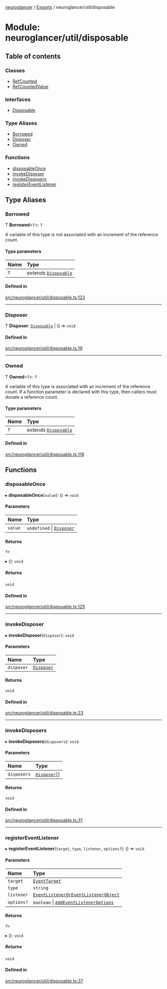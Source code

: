 [neuroglancer](../README.md) / [Exports](../modules.md) / neuroglancer/util/disposable

# Module: neuroglancer/util/disposable

## Table of contents

### Classes

- [RefCounted](../classes/neuroglancer_util_disposable.RefCounted.md)
- [RefCountedValue](../classes/neuroglancer_util_disposable.RefCountedValue.md)

### Interfaces

- [Disposable](../interfaces/neuroglancer_util_disposable.Disposable.md)

### Type Aliases

- [Borrowed](neuroglancer_util_disposable.md#borrowed)
- [Disposer](neuroglancer_util_disposable.md#disposer)
- [Owned](neuroglancer_util_disposable.md#owned)

### Functions

- [disposableOnce](neuroglancer_util_disposable.md#disposableonce)
- [invokeDisposer](neuroglancer_util_disposable.md#invokedisposer)
- [invokeDisposers](neuroglancer_util_disposable.md#invokedisposers)
- [registerEventListener](neuroglancer_util_disposable.md#registereventlistener)

## Type Aliases

### Borrowed

Ƭ **Borrowed**<`T`\>: `T`

A variable of this type is not associated with an increment of the reference count.

#### Type parameters

| Name | Type |
| :------ | :------ |
| `T` | extends [`Disposable`](../interfaces/neuroglancer_util_disposable.Disposable.md) |

#### Defined in

[src/neuroglancer/util/disposable.ts:123](https://github.com/ActiveBrainAtlas2/neuroglancer/blob/034b457d/src/neuroglancer/util/disposable.ts#L123)

___

### Disposer

Ƭ **Disposer**: [`Disposable`](../interfaces/neuroglancer_util_disposable.Disposable.md) \| () => `void`

#### Defined in

[src/neuroglancer/util/disposable.ts:19](https://github.com/ActiveBrainAtlas2/neuroglancer/blob/034b457d/src/neuroglancer/util/disposable.ts#L19)

___

### Owned

Ƭ **Owned**<`T`\>: `T`

A variable of this type is associated with an increment of the reference count.  If a function
parameter is declared with this type, then callers must donate a reference count.

#### Type parameters

| Name | Type |
| :------ | :------ |
| `T` | extends [`Disposable`](../interfaces/neuroglancer_util_disposable.Disposable.md) |

#### Defined in

[src/neuroglancer/util/disposable.ts:118](https://github.com/ActiveBrainAtlas2/neuroglancer/blob/034b457d/src/neuroglancer/util/disposable.ts#L118)

## Functions

### disposableOnce

▸ **disposableOnce**(`value`): () => `void`

#### Parameters

| Name | Type |
| :------ | :------ |
| `value` | `undefined` \| [`Disposer`](neuroglancer_util_disposable.md#disposer) |

#### Returns

`fn`

▸ (): `void`

##### Returns

`void`

#### Defined in

[src/neuroglancer/util/disposable.ts:125](https://github.com/ActiveBrainAtlas2/neuroglancer/blob/034b457d/src/neuroglancer/util/disposable.ts#L125)

___

### invokeDisposer

▸ **invokeDisposer**(`disposer`): `void`

#### Parameters

| Name | Type |
| :------ | :------ |
| `disposer` | [`Disposer`](neuroglancer_util_disposable.md#disposer) |

#### Returns

`void`

#### Defined in

[src/neuroglancer/util/disposable.ts:23](https://github.com/ActiveBrainAtlas2/neuroglancer/blob/034b457d/src/neuroglancer/util/disposable.ts#L23)

___

### invokeDisposers

▸ **invokeDisposers**(`disposers`): `void`

#### Parameters

| Name | Type |
| :------ | :------ |
| `disposers` | [`Disposer`](neuroglancer_util_disposable.md#disposer)[] |

#### Returns

`void`

#### Defined in

[src/neuroglancer/util/disposable.ts:31](https://github.com/ActiveBrainAtlas2/neuroglancer/blob/034b457d/src/neuroglancer/util/disposable.ts#L31)

___

### registerEventListener

▸ **registerEventListener**(`target`, `type`, `listener`, `options?`): () => `void`

#### Parameters

| Name | Type |
| :------ | :------ |
| `target` | [`EventTarget`](main_module._internal_.md#eventtarget) |
| `type` | `string` |
| `listener` | [`EventListenerOrEventListenerObject`](main_module._internal_.md#eventlisteneroreventlistenerobject) |
| `options?` | `boolean` \| [`AddEventListenerOptions`](../interfaces/main_module._internal_.AddEventListenerOptions.md) |

#### Returns

`fn`

▸ (): `void`

##### Returns

`void`

#### Defined in

[src/neuroglancer/util/disposable.ts:37](https://github.com/ActiveBrainAtlas2/neuroglancer/blob/034b457d/src/neuroglancer/util/disposable.ts#L37)
